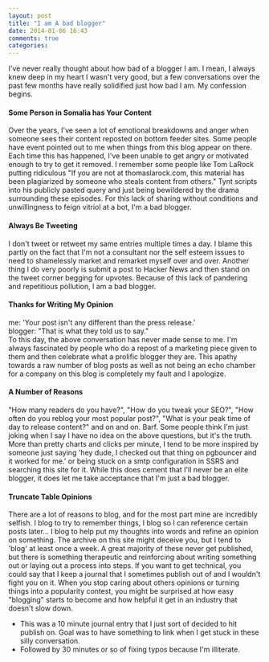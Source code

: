 ```yaml
---
layout: post
title: "I am A bad blogger"
date: 2014-01-06 16:43
comments: true
categories: 
---
```

I've never really thought about how bad of a blogger I am. I mean, I always knew deep in my heart I wasn't very good, but a few conversations over the past few months have really solidified just how bad I am. My confession begins.

#### Some Person in Somalia has Your Content
Over the years, I've seen a lot of emotional breakdowns and anger when someone sees their content reposted on bottom feeder sites. Some people have event pointed out to me when things from this blog appear on there. Each time this has happened, I've been unable to get angry or motivated enough to try to get it removed. I remember some people like Tom LaRock putting ridiculous 
"If you are not at thomaslarock.com, this material has been plagiarized by someone who steals content from others." Tynt scripts into his publicly pasted query and just being bewildered by the drama surrounding these episodes. For this lack of sharing without conditions and unwillingness to feign vitriol at a bot, I'm a bad blogger.

#### Always Be Tweeting
I don't tweet or retweet my same entries multiple times a day. I blame this partly on the fact
that I'm not a consultant nor the self esteem issues to need to shamelessly market and remarket myself over and over. Another thing I do very poorly is submit a post to Hacker News and then stand on the tweet corner begging for upvotes. Because of this lack of pandering and repetitious pollution, I am a bad blogger.

#### Thanks for Writing My Opinion
me: 'Your post isn't any different than the press release.'  
blogger: "That is what they told us to say."  
To this day, the above conversation has never made sense to me. I'm always fascinated by people who do a repost of a marketing piece given to them and then celebrate what a prolific blogger they are. This apathy towards a raw number of blog posts as well as not being an echo chamber for a company on this blog is completely my fault and I apologize.

#### A Number of Reasons
"How many readers do you have?", "How do you tweak your SEO?", "How often do you reblog your most popular post?", "What is your peak time of day to release content?" and on and on. Barf. Some people think I'm just joking when I say I have no idea on the above questions, but it's the truth. More than pretty charts and clicks per minute, I tend to be more inspired by someone just saying 'hey dude, I checked out that thing on pgbouncer and it worked for me.' or being stuck on a smtp configuration in SSRS and searching this site for it. While this does cement that I'll never be an elite blogger, it does let me take acceptance that I'm just a bad blogger.

#### Truncate Table Opinions
There are a lot of reasons to blog, and for the most part mine are incredibly selfish. I blog to try to remember things, I blog so I can reference certain posts later... I blog to help put my thoughts into words and refine an opinion on something. The archive on this site might deceive you, but I tend to 'blog' at least once a week. A great majority of these never get published, but there is something therapeutic and reinforcing about writing something out or laying out a process into steps. If you want to get technical, you could say that I keep a journal that I sometimes publish out of and I wouldn't fight you on it. When you stop caring about others opinions or turning things into a popularity contest, you might be surprised at how easy "blogging" starts to become and how helpful it get in an industry that doesn't slow down. 

- This was a 10 minute journal entry that I just sort of decided to hit publish on. Goal was to have something to link when I get stuck in these silly conversation.
- Followed by 30 minutes or so of fixing typos because I'm illiterate.